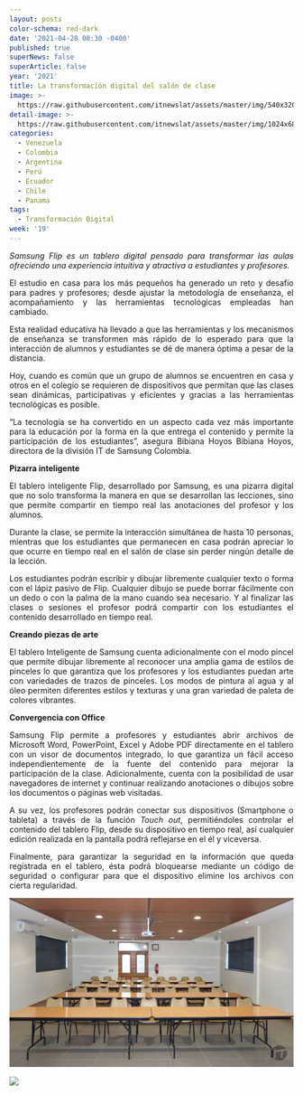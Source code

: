 ```yaml
---
layout: posts
color-schema: red-dark
date: '2021-04-28 08:30 -0400'
published: true
superNews: false
superArticle: false
year: '2021'
title: La transformación digital del salón de clase
image: >-
  https://raw.githubusercontent.com/itnewslat/assets/master/img/540x320/Salon-de-Clases-p.jpg
detail-image: >-
  https://raw.githubusercontent.com/itnewslat/assets/master/img/1024x680/Salon-de-Clases-g.jpg
categories:
  - Venezuela
  - Colombia
  - Argentina
  - Perú
  - Ecuador
  - Chile
  - Panama
tags:
  - Transformación Digital
week: '19'
---
```

<p style="text-align: justify;"><em>Samsung Flip es un tablero digital pensado para transformar las aulas ofreciendo una experiencia intuitiva y atractiva a estudiantes y profesores.</em></p>
<p style="text-align: justify;">El estudio en casa para los más pequeños ha generado un reto y desafío para padres y profesores; desde ajustar la metodología de enseñanza, el acompañamiento y las herramientas tecnológicas empleadas han cambiado.</p>
<p style="text-align: justify;">Esta realidad educativa ha llevado a que las herramientas y los mecanismos de enseñanza se transformen más rápido de lo esperado para que la interacción de alumnos y estudiantes se dé de manera óptima a pesar de la distancia.</p>
<p style="text-align: justify;">Hoy, cuando es común que un grupo de alumnos se encuentren en casa y otros en el colegio se requieren de dispositivos que permitan que las clases sean dinámicas, participativas y eficientes y gracias a las herramientas tecnológicas es posible.</p>
<p style="text-align: justify;">“La tecnología se ha convertido en un aspecto cada vez más importante para la educación por la forma en la que entrega el contenido y permite la participación de los estudiantes”, asegura Bibiana Hoyos Bibiana Hoyos, directora de la división IT de Samsung Colombia.</p>
<p style="text-align: justify;"><strong>Pizarra inteligente</strong></p>
<p style="text-align: justify;">El tablero inteligente Flip, desarrollado por Samsung, es una pizarra digital que no solo transforma la manera en que se desarrollan las lecciones, sino que permite compartir en tiempo real las anotaciones del profesor y los alumnos.</p>
<p style="text-align: justify;">Durante la clase, se permite la interacción simultánea de hasta 10 personas, mientras que los estudiantes que permanecen en casa podrán apreciar lo que ocurre en tiempo real en el salón de clase sin perder ningún detalle de la lección.</p>
<p style="text-align: justify;">Los estudiantes podrán escribir y dibujar libremente cualquier texto o forma con el lápiz pasivo de Flip. Cualquier dibujo se puede borrar fácilmente con un dedo o con la palma de la mano cuando sea necesario. Y al finalizar las clases o sesiones el profesor podrá compartir con los estudiantes el contenido desarrollado en tiempo real.</p>
<p style="text-align: justify;"><strong>Creando piezas de arte </strong></p>
<p style="text-align: justify;">El tablero Inteligente de Samsung cuenta adicionalmente con el modo pincel que permite dibujar libremente al reconocer una amplia gama de estilos de pinceles lo que garantiza que los profesores y los estudiantes puedan arte con variedades de trazos de pinceles. Los modos de pintura al agua y al óleo permiten diferentes estilos y texturas y una gran variedad de paleta de colores vibrantes.</p>
<p style="text-align: justify;"><strong>Convergencia con Office</strong></p>
<p style="text-align: justify;">Samsung Flip permite a profesores y estudiantes abrir archivos de Microsoft Word, PowerPoint, Excel y Adobe PDF directamente en el tablero con un visor de documentos integrado, lo que garantiza un fácil acceso independientemente de la fuente del contenido para mejorar la participación de la clase. Adicionalmente, cuenta con la posibilidad de usar navegadores de internet y continuar realizando anotaciones o dibujos sobre los documentos o páginas web visitadas.</p>
<p style="text-align: justify;">A su vez, los profesores podrán conectar sus dispositivos (Smartphone o tableta) a través de la función <em>Touch out</em>, permitiéndoles controlar el contenido del tablero Flip, desde su dispositivo en tiempo real, así cualquier edición realizada en la pantalla podrá reflejarse en el él y viceversa.</p>
<p style="text-align: justify;">Finalmente, para garantizar la seguridad en la información que queda registrada en el tablero, ésta podrá bloquearse mediante un código de seguridad o configurar para que el dispositivo elimine los archivos con cierta regularidad.</p>

![](https://raw.githubusercontent.com/itnewslat/assets/master/img/540x320/Salon-de-Clases-p.jpg)


<img src="https://tracker.metricool.com/c3po.jpg?hash=56f88a41e39ab42c063cc51676587a04"/>